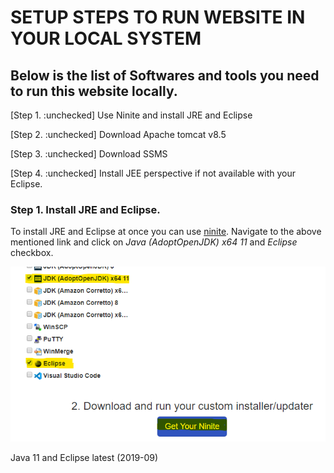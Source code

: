 # SETUP STEPS TO RUN WEBSITE IN YOUR LOCAL SYSTEM

  ## Below is the list of Softwares and tools you need to run this website locally.

   [Step 1. :unchecked] Use Ninite and install JRE and Eclipse

   [Step 2. :unchecked] Download Apache tomcat v8.5
  
   [Step 3. :unchecked] Download SSMS
  
   [Step 4. :unchecked] Install JEE perspective if not available with your Eclipse.
  
  
  
  ### **Step 1.** Install JRE and Eclipse.
  
  To install JRE and Eclipse at once you can use [ninite](https://ninite.com/).
  Navigate to the above mentioned link and click on _Java (AdoptOpenJDK) x64 11_ and _Eclipse_ checkbox. 
  
  ![Ninite reference 1](documentImages/ninite1.png)
  
Java 11 and Eclipse latest (2019-09)
